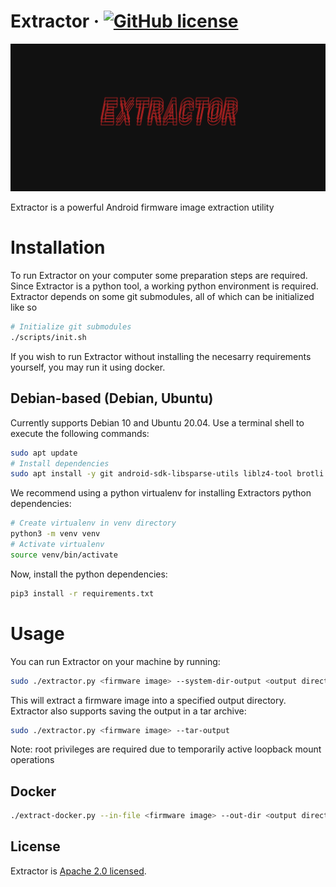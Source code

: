 # Extractor &middot; [![GitHub license](https://img.shields.io/badge/license-Apache%202.0-blue)](#LICENSE)

<p align="center">
  <img src="/docs/media/ext.png">
</p>

Extractor is a powerful Android firmware image extraction utility

# Installation
To run Extractor on your computer some preparation steps are required. Since Extractor is a python tool, a working python environment is required. Extractor depends on some git submodules, all of which can be initialized like so

```bash
# Initialize git submodules
./scripts/init.sh
```

If you wish to run Extractor without installing the necesarry requirements yourself, you may run it using docker.

## Debian-based (Debian, Ubuntu)

Currently supports Debian 10 and Ubuntu 20.04. Use a terminal shell to execute the following commands:

```bash
sudo apt update
# Install dependencies
sudo apt install -y git android-sdk-libsparse-utils liblz4-tool brotli unrar
```

We recommend using a python virtualenv for installing Extractors python dependencies:

```bash
# Create virtualenv in venv directory
python3 -m venv venv
# Activate virtualenv
source venv/bin/activate
```

Now, install the python dependencies:

```bash
pip3 install -r requirements.txt
```
# Usage

You can run Extractor on your machine by running:

```bash
sudo ./extractor.py <firmware image> --system-dir-output <output directory>
```

This will extract a firmware image into a specified output directory. Extractor also supports saving the output in a tar archive:

```bash
sudo ./extractor.py <firmware image> --tar-output
```

Note: root privileges are required due to temporarily active loopback mount operations

## Docker

```bash
./extract-docker.py --in-file <firmware image> --out-dir <output directory>
```

## License

Extractor is [Apache 2.0 licensed](LICENSE).